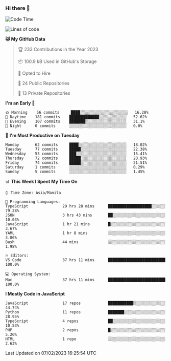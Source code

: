 ### Hi there 👋

<!--START_SECTION:waka-->
![Code Time](http://img.shields.io/badge/Code%20Time-72%20hrs%2027%20mins-blue)

![Lines of code](https://img.shields.io/badge/From%20Hello%20World%20I%27ve%20Written-73%20Thousand%20lines%20of%20code-blue)

**🐱 My GitHub Data** 

> 🏆 233 Contributions in the Year 2023
 > 
> 📦 100.9 kB Used in GitHub's Storage 
 > 
> 💼 Opted to Hire
 > 
> 📜 24 Public Repositories 
 > 
> 🔑 13 Private Repositories  
 > 
**I'm an Early 🐤** 

```text
🌞 Morning    56 commits     ████░░░░░░░░░░░░░░░░░░░░░   16.28% 
🌆 Daytime    181 commits    █████████████░░░░░░░░░░░░   52.62% 
🌃 Evening    107 commits    ███████░░░░░░░░░░░░░░░░░░   31.1% 
🌙 Night      0 commits      ░░░░░░░░░░░░░░░░░░░░░░░░░   0.0%

```
📅 **I'm Most Productive on Tuesday** 

```text
Monday       62 commits     ████░░░░░░░░░░░░░░░░░░░░░   18.02% 
Tuesday      77 commits     █████░░░░░░░░░░░░░░░░░░░░   22.38% 
Wednesday    53 commits     ███░░░░░░░░░░░░░░░░░░░░░░   15.41% 
Thursday     72 commits     █████░░░░░░░░░░░░░░░░░░░░   20.93% 
Friday       74 commits     █████░░░░░░░░░░░░░░░░░░░░   21.51% 
Saturday     1 commits      ░░░░░░░░░░░░░░░░░░░░░░░░░   0.29% 
Sunday       5 commits      ░░░░░░░░░░░░░░░░░░░░░░░░░   1.45%

```


📊 **This Week I Spent My Time On** 

```text
⌚︎ Time Zone: Asia/Manila

💬 Programming Languages: 
TypeScript               29 hrs 28 mins      ███████████████████░░░░░░   79.28% 
JSON                     3 hrs 43 mins       ██░░░░░░░░░░░░░░░░░░░░░░░   10.03% 
JavaScript               1 hr 21 mins        █░░░░░░░░░░░░░░░░░░░░░░░░   3.67% 
YAML                     1 hr 8 mins         ░░░░░░░░░░░░░░░░░░░░░░░░░   3.06% 
Bash                     44 mins             ░░░░░░░░░░░░░░░░░░░░░░░░░   1.98%

🔥 Editors: 
VS Code                  37 hrs 11 mins      █████████████████████████   100.0%

💻 Operating System: 
Mac                      37 hrs 11 mins      █████████████████████████   100.0%

```

**I Mostly Code in JavaScript** 

```text
JavaScript               17 repos            ███████████░░░░░░░░░░░░░░   44.74% 
Python                   11 repos            ███████░░░░░░░░░░░░░░░░░░   28.95% 
TypeScript               4 repos             ██░░░░░░░░░░░░░░░░░░░░░░░   10.53% 
PHP                      2 repos             █░░░░░░░░░░░░░░░░░░░░░░░░   5.26% 
HTML                     1 repo              ░░░░░░░░░░░░░░░░░░░░░░░░░   2.63%

```



 Last Updated on 07/02/2023 16:25:54 UTC
<!--END_SECTION:waka-->
